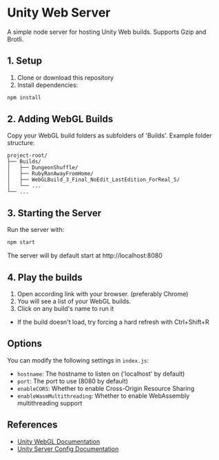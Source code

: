 # Unity Web Server

A simple node server for hosting Unity Web builds. Supports Gzip and Brotli.

## 1. Setup

1. Clone or download this repository
2. Install dependencies:

```bash
npm install
```

## 2. Adding WebGL Builds

Copy your WebGL build folders as subfolders of 'Builds'. Example folder structure:

```
project-root/
├── Builds/
│   ├── DungeonShuffle/
│   ├── RubyRanAwayFromHome/
│   ├── WebGLBuild_3_Final_NoEdit_LastEdition_ForReal_5/
│   └── ...
└── ...
```

## 3. Starting the Server

Run the server with:

```bash
npm start
```

The server will by default start at http://localhost:8080

## 4. Play the builds

1. Open according link with your browser. (preferably Chrome)
2. You will see a list of your WebGL builds.
3. Click on any build's name to run it

- If the build doesn't load, try forcing a hard refresh with Ctrl+Shift+R

## Options

You can modify the following settings in `index.js`:

- `hostname`: The hostname to listen on ('localhost' by default)
- `port`: The port to use (8080 by default)
- `enableCORS`: Whether to enable Cross-Origin Resource Sharing
- `enableWasmMultithreading`: Whether to enable WebAssembly multithreading support

## References
- [Unity WebGL Documentation](https://docs.unity3d.com/Manual/webgl-building.html)
- [Unity Server Config Documentation](https://docs.unity3d.com/6000.0/Documentation/Manual/webgl-server-configuration-code-samples.html)
